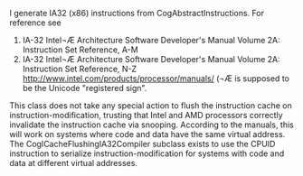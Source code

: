 I generate IA32 (x86) instructions from CogAbstractInstructions.  For reference see
1. IA-32 Intel¬Æ Architecture Software Developer's Manual Volume 2A: Instruction Set Reference, A-M
2. IA-32 Intel¬Æ Architecture Software Developer's Manual Volume 2A: Instruction Set Reference, N-Z
	http://www.intel.com/products/processor/manuals/
(¬Æ is supposed to be the Unicode "registered  sign".

This class does not take any special action to flush the instruction cache on instruction-modification, trusting that Intel and AMD processors correctly invalidate the instruction cache via snooping.  According to the manuals, this will work on systems where code and data have the same virtual address.  The CogICacheFlushingIA32Compiler subclass exists to use the CPUID instruction to serialize instruction-modification for systems with code and data at different virtual addresses.